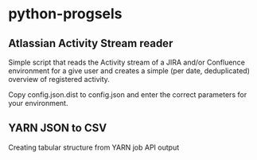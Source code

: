 # python-progsels

## Atlassian Activity Stream reader
Simple script that reads the Activity stream of a JIRA and/or Confluence environment
for a give user and creates a simple (per date, deduplicated) overview of registered 
activity.

Copy config.json.dist to config.json and enter the correct parameters for your environment.

## YARN JSON to CSV
Creating tabular structure from YARN job API output
